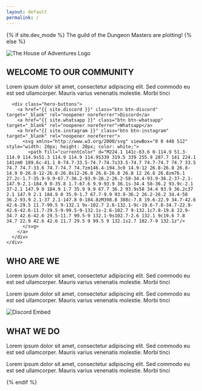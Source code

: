 ```yaml
---
layout: default
permalink: /
---
```


{% if site.dev_mode %}
The guild of the Dungeon Masters are plotting!
{% else %}
<section class="hero">
  <div class="hero-container">
    <div class="hero-logo-container">
      <img src="{{ '/assets/images/logo.svg' | relative_url }}" alt="The House of Adventures Logo" class="hero-logo">
    </div>
    <div class="hero-content">
      <h2>WELCOME TO OUR COMMUNITY</h2>
      <p>Lorem ipsum dolor sit amet, consectetur adipiscing elit. Sed commodo eu est sed ullamcorper. Mauris varius venenatis molestie. Morbi tinci</p>
      
      <div class="hero-buttons">
        <a href="{{ site.discord }}" class="btn btn-discord" target="_blank" rel="noopener noreferrer">Discord</a>
        <a href="{{ site.whatsapp }}" class="btn btn-whatsapp" target="_blank" rel="noopener noreferrer">Whatsapp</a>
        <a href="{{ site.instagram }}" class="btn btn-instagram" target="_blank" rel="noopener noreferrer">
          <svg xmlns="http://www.w3.org/2000/svg" viewBox="0 0 448 512" style="width: 20px; height: 20px; color: white;">
            <path fill="currentColor" d="M224.1 141c-63.6 0-114.9 51.3-114.9 114.9s51.3 114.9 114.9 114.9S339 319.5 339 255.9 287.7 141 224.1 141zm0 189.6c-41.1 0-74.7-33.5-74.7-74.7s33.5-74.7 74.7-74.7 74.7 33.5 74.7 74.7-33.6 74.7-74.7 74.7zm146.4-194.3c0 14.9-12 26.8-26.8 26.8-14.9 0-26.8-12-26.8-26.8s12-26.8 26.8-26.8 26.8 12 26.8 26.8zm76.1 27.2c-1.7-35.9-9.9-67.7-36.2-93.9-26.2-26.2-58-34.4-93.9-36.2-37-2.1-147.9-2.1-184.9 0-35.8 1.7-67.6 9.9-93.9 36.1s-34.4 58-36.2 93.9c-2.1 37-2.1 147.9 0 184.9 1.7 35.9 9.9 67.7 36.2 93.9s58 34.4 93.9 36.2c37 2.1 147.9 2.1 184.9 0 35.9-1.7 67.7-9.9 93.9-36.2 26.2-26.2 34.4-58 36.2-93.9 2.1-37 2.1-147.8 0-184.8zM398.8 388c-7.8 19.6-22.9 34.7-42.6 42.6-29.5 11.7-99.5 9-132.1 9s-102.7 2.6-132.1-9c-19.6-7.8-34.7-22.9-42.6-42.6-11.7-29.5-9-99.5-9-132.1s-2.6-102.7 9-132.1c7.8-19.6 22.9-34.7 42.6-42.6 29.5-11.7 99.5-9 132.1-9s102.7-2.6 132.1 9c19.6 7.8 34.7 22.9 42.6 42.6 11.7 29.5 9 99.5 9 132.1s2.7 102.7-9 132.1z"/>
          </svg>
        </a>
      </div>
    </div>
  </div>
</section>

<section class="section who-are-we">
  <div class="section-container">
    <div class="section-text">
      <h2>WHO ARE WE</h2>
      <p>Lorem ipsum dolor sit amet, consectetur adipiscing elit. Sed commodo eu est sed ullamcorper. Mauris varius venenatis molestie. Morbi tinci</p>
      <p>Lorem ipsum dolor sit amet, consectetur adipiscing elit. Sed commodo eu est sed ullamcorper. Mauris varius venenatis molestie. Morbi tinci</p>
    </div>
    <div class="section-images image-grid">
      <div class="section-image-placeholder"></div>
      <div class="section-image-placeholder"></div>
      <div class="section-image-placeholder large"></div>
    </div>
  </div>
</section>

<section class="section what-we-do">
  <div class="section-container">
    <div class="section-images">
      <img src="{{ '/assets/images/discord-embed.png' | relative_url }}" alt="Discord Embed" class="discord-embed-img">
    </div>
    <div class="section-text">
      <h2>WHAT WE DO</h2>
      <p>Lorem ipsum dolor sit amet, consectetur adipiscing elit. Sed commodo eu est sed ullamcorper. Mauris varius venenatis molestie. Morbi tinci</p>
      <p>Lorem ipsum dolor sit amet, consectetur adipiscing elit. Sed commodo eu est sed ullamcorper. Mauris varius venenatis molestie. Morbi tinci</p>
    </div>
  </div>
</section>
{% endif %}

<style>
/* .btn-instagram {
  background: linear-gradient(45deg, #f09433 0%, #e6683c 25%, #dc2743 50%, #cc2366 75%, #bc1888 100%);
  width: 44px;
  padding: 0;
  display: inline-flex;
  align-items: center;
  justify-content: center;
  aspect-ratio: 1/1;
} */
</style>